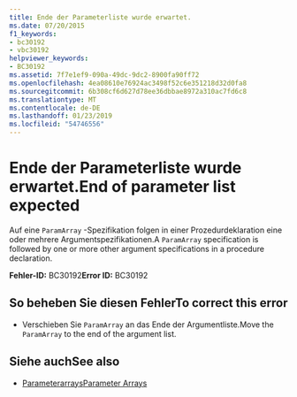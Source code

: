 ```yaml
---
title: Ende der Parameterliste wurde erwartet.
ms.date: 07/20/2015
f1_keywords:
- bc30192
- vbc30192
helpviewer_keywords:
- BC30192
ms.assetid: 7f7e1ef9-090a-49dc-9dc2-8900fa90ff72
ms.openlocfilehash: 4ea08610e76924ac3498f52c6e351218d32d0fa8
ms.sourcegitcommit: 6b308cf6d627d78ee36dbbae8972a310ac7fd6c8
ms.translationtype: MT
ms.contentlocale: de-DE
ms.lasthandoff: 01/23/2019
ms.locfileid: "54746556"
---
```

# <a name="end-of-parameter-list-expected"></a><span data-ttu-id="43266-102">Ende der Parameterliste wurde erwartet.</span><span class="sxs-lookup"><span data-stu-id="43266-102">End of parameter list expected</span></span>
<span data-ttu-id="43266-103">Auf eine `ParamArray` -Spezifikation folgen in einer Prozedurdeklaration eine oder mehrere Argumentspezifikationen.</span><span class="sxs-lookup"><span data-stu-id="43266-103">A `ParamArray` specification is followed by one or more other argument specifications in a procedure declaration.</span></span>  
  
 <span data-ttu-id="43266-104">**Fehler-ID:** BC30192</span><span class="sxs-lookup"><span data-stu-id="43266-104">**Error ID:** BC30192</span></span>  
  
## <a name="to-correct-this-error"></a><span data-ttu-id="43266-105">So beheben Sie diesen Fehler</span><span class="sxs-lookup"><span data-stu-id="43266-105">To correct this error</span></span>  
  
-   <span data-ttu-id="43266-106">Verschieben Sie `ParamArray` an das Ende der Argumentliste.</span><span class="sxs-lookup"><span data-stu-id="43266-106">Move the `ParamArray` to the end of the argument list.</span></span>  
  
## <a name="see-also"></a><span data-ttu-id="43266-107">Siehe auch</span><span class="sxs-lookup"><span data-stu-id="43266-107">See also</span></span>
- [<span data-ttu-id="43266-108">Parameterarrays</span><span class="sxs-lookup"><span data-stu-id="43266-108">Parameter Arrays</span></span>](../../visual-basic/programming-guide/language-features/procedures/parameter-arrays.md)

